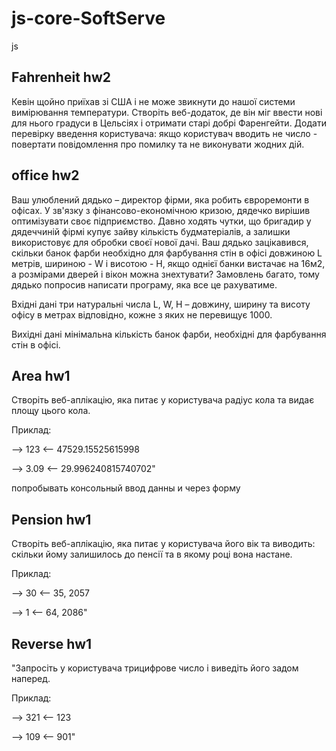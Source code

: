 # js-core-SoftServe

js

## Fahrenheit hw2

Кевін щойно приїхав зі США і не може звикнути до нашої системи вимірювання
температури.
Створіть веб-додаток, де він міг ввести нові для нього градуси в Цельсіях
і отримати старі добрі Фаренгейти. Додати перевірку введення користувача:
якщо користувач вводить не число - повертати повідомлення про помилку
та не виконувати жодних дій.

## office hw2

Ваш улюблений дядько – директор фірми, яка робить євроремонти в офісах.
У зв'язку з фінансово-економічною кризою, дядечко вирішив оптимізувати
своє підприємство. Давно ходять чутки, що бригадир у дядеччиній фірмі купує зайву
кількість будматеріалів, а залишки використовує для обробки своєї нової дачі.
Ваш дядько зацікавився, скільки банок фарби необхідно для фарбування стін в офісі
довжиною L метрів, шириною - W і висотою - H, якщо однієї банки вистачає на 16м2,
а розмірами дверей і вікон можна знехтувати? Замовлень багато, тому дядько попросив
написати програму, яка все це рахуватиме.

Вхідні дані три натуральні числа L, W, H – довжину, ширину та висоту офісу в метрах
відповідно, кожне з яких не перевищує 1000.

Вихідні дані мінімальна кількість банок фарби, необхідні для фарбування стін в офісі.

## Area hw1

Створіть веб-аплікацію, яка питає у користувача радіус кола та видає площу цього кола.

Приклад:

--> 123
<-- 47529.15525615998

--> 3.09
<-- 29.996240815740702"

попробывать консольный ввод данны и через форму

## Pension hw1

Створіть веб-аплікацію, яка питає у користувача його вік та виводить:
скільки йому залишилось до пенсії та в якому році вона настане.

Приклад:

--> 30
<-- 35, 2057

--> 1
<-- 64, 2086"

## Reverse hw1

"Запросіть у користувача трицифрове число і виведіть його задом наперед.

Приклад:

--> 321
<-- 123

--> 109
<-- 901"

